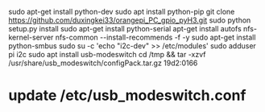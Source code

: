 sudo apt-get install python-dev
sudo apt install python-pip
git clone https://github.com/duxingkei33/orangepi_PC_gpio_pyH3.git
sudo python setup.py install
sudo apt-get install python-serial
apt-get install autofs nfs-kernel-server nfs-common --install-recommends -f -y
sudo apt-get install python-smbus
sudo su -c 'echo "i2c-dev" >> /etc/modules'
sudo adduser pi i2c 
sudo apt install usb-modeswitch
cd /tmp && tar -xzvf /usr/share/usb_modeswitch/configPack.tar.gz 19d2\:0166
# update  /etc/usb_modeswitch.conf 
